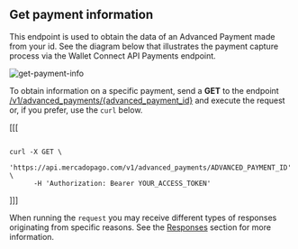 ## Get payment information

This endpoint is used to obtain the data of an Advanced Payment made from your id. See the diagram below that illustrates the payment capture process via the Wallet Connect API Payments endpoint.

![get-payment-info](/images/wallet-connect/get-payment-information.en.png)

To obtain information on a specific payment, send a **GET** to the endpoint [/v1/advanced_payments/{advanced_payment_id}](/developers/en/reference/wallet_connect/_advanced_payments_advanced_payment_id/get) and execute the request or, if you prefer, use the `curl` below.

[[[
```curl

curl -X GET \
    'https://api.mercadopago.com/v1/advanced_payments/ADVANCED_PAYMENT_ID' \
      -H 'Authorization: Bearer YOUR_ACCESS_TOKEN'

```
]]]

When running the `request` you may receive different types of responses originating from specific reasons. See the [Responses](/developers/en/docs/wallet-connect/payment-flow/capture-payment/responses) section for more information.
